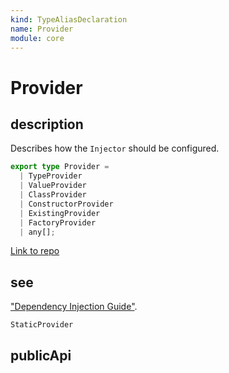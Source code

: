 ```yaml
---
kind: TypeAliasDeclaration
name: Provider
module: core
---
```


# Provider

## description

Describes how the `Injector` should be configured.

```ts
export type Provider =
  | TypeProvider
  | ValueProvider
  | ClassProvider
  | ConstructorProvider
  | ExistingProvider
  | FactoryProvider
  | any[];
```

[Link to repo](https://github.com/timdeschryver/angular/blob/master/packages/core/src/di/interface/provider.ts#L332-L333)

## see

["Dependency Injection Guide"](guide/dependency-injection).

`StaticProvider`

## publicApi
